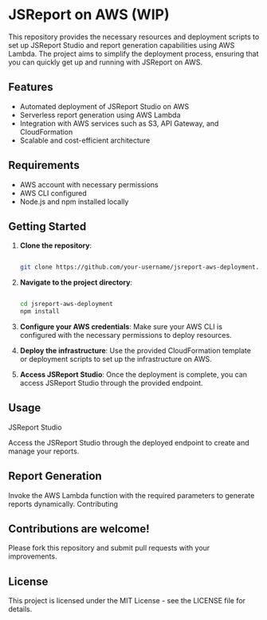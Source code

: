 # JSReport on AWS (WIP)

This repository provides the necessary resources and deployment scripts to set up JSReport Studio and report generation capabilities using AWS Lambda. The project aims to simplify the deployment process, ensuring that you can quickly get up and running with JSReport on AWS.

## Features

- Automated deployment of JSReport Studio on AWS
- Serverless report generation using AWS Lambda
- Integration with AWS services such as S3, API Gateway, and CloudFormation
- Scalable and cost-efficient architecture

## Requirements

- AWS account with necessary permissions
- AWS CLI configured
- Node.js and npm installed locally

## Getting Started

1. **Clone the repository**:
   ```sh

   git clone https://github.com/your-username/jsreport-aws-deployment.git
   ```

2. **Navigate to the project directory**:

    ```sh

    cd jsreport-aws-deployment
    npm install

    ```


3. **Configure your AWS credentials**:
    Make sure your AWS CLI is configured with the necessary permissions to deploy resources.


4. **Deploy the infrastructure**:
    Use the provided CloudFormation template or deployment scripts to set up the infrastructure on AWS.


5. **Access JSReport Studio**:
    Once the deployment is complete, you can access JSReport Studio through the provided endpoint.


## Usage
JSReport Studio

Access the JSReport Studio through the deployed endpoint to create and manage your reports.


## Report Generation

Invoke the AWS Lambda function with the required parameters to generate reports dynamically.
Contributing



## Contributions are welcome!

Please fork this repository and submit pull requests with your improvements.

## License

This project is licensed under the MIT License - see the LICENSE file for details.
